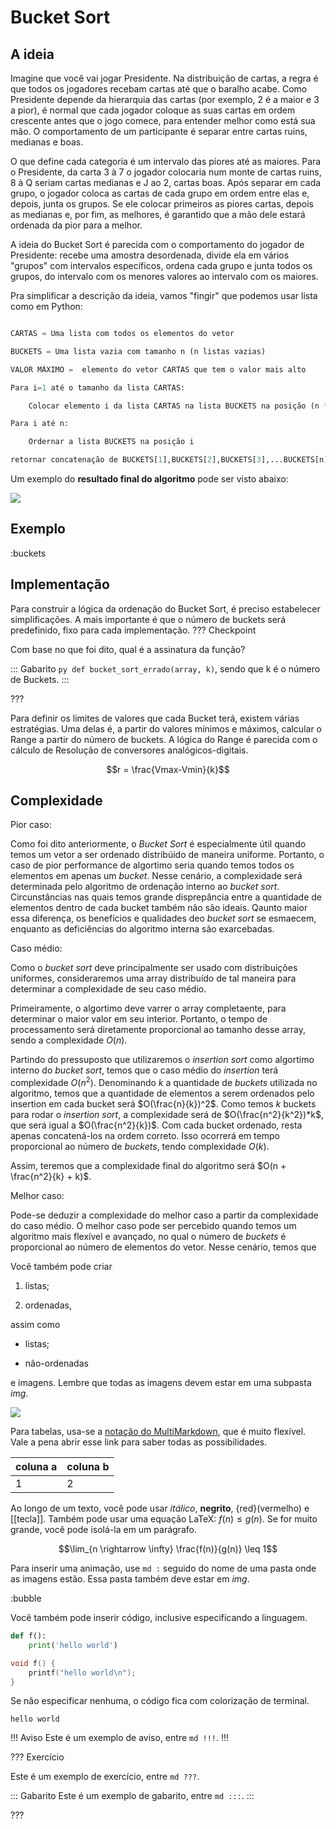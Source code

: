 Bucket Sort
======

A ideia
---------

Imagine que você vai jogar Presidente. Na distribuição de cartas, a regra é que todos os jogadores recebam cartas até que o baralho acabe. Como Presidente depende da hierarquia das cartas (por exemplo, 2 é a maior e 3 a pior), é normal que cada jogador coloque as suas cartas em ordem crescente antes que o jogo comece, para entender melhor como está sua mão. O comportamento de um participante é separar entre cartas ruins, medianas e boas. 

O que define cada categoria é um intervalo das piores até as maiores. Para o Presidente, da carta 3 à 7 o jogador colocaria num monte de cartas ruins, 8 à Q seriam cartas medianas e J ao 2, cartas boas. Após separar em cada grupo, o jogador coloca as cartas de cada grupo em ordem entre elas e, depois, junta os grupos. Se ele colocar primeiros as piores cartas, depois as medianas e, por fim, as melhores, é garantido que a mão dele estará ordenada da pior para a melhor.

A ideia do Bucket Sort é parecida com o comportamento do jogador de Presidente: recebe uma amostra desordenada, divide ela em vários "grupos" com intervalos específicos, ordena cada grupo e junta todos os grupos, do intervalo com os menores valores ao intervalo com os maiores.


Pra simplificar a descrição da ideia, vamos "fingir" que podemos usar lista como em Python:

``` py 

CARTAS = Uma lista com todos os elementos do vetor

BUCKETS = Uma lista vazia com tamanho n (n listas vazias)

VALOR MÁXIMO =  elemento do vetor CARTAS que tem o valor mais alto

Para i=1 até o tamanho da lista CARTAS:

    Colocar elemento i da lista CARTAS na lista BUCKETS na posição (n * lista CARTAS no elemento i / VALOR MÁXIMO) 

Para i até n:

    Ordernar a lista BUCKETS na posição i

retornar concatenação de BUCKETS[1],BUCKETS[2],BUCKETS[3],...BUCKETS[n]

```

Um exemplo do **resultado final do algoritmo** pode ser visto abaixo:

![](bucketresult.png)

Exemplo
---------
:buckets

Implementação
-------------
Para construir a lógica da ordenação do Bucket Sort, é preciso estabelecer simplificações. A mais importante é que o número de buckets será predefinido, fixo para cada implementação. 
??? Checkpoint

Com base no que foi dito, qual é a assinatura da função?

::: Gabarito
`py def bucket_sort_errado(array, k)`, sendo que k é o número de Buckets.
:::

???

Para definir os limites de valores que cada Bucket terá, existem várias estratégias. Uma delas é, a partir do valores mínimos e máximos, calcular o Range a partir do número de buckets. A lógica do Range é parecida com o cálculo de Resolução de conversores analógicos-digitais.

$$r = \frac{Vmax-Vmin}{k}$$

Complexidade
-------------
Pior caso:

Como foi dito anteriormente, o *Bucket Sort* é especialmente útil quando temos um vetor a ser ordenado distribúido de maneira uniforme.
Portanto, o caso de pior performance de algortimo seria quando temos todos os elementos em apenas um *bucket*. Nesse cenário, a complexidade será determinada pelo algoritmo de ordenação interno ao *bucket sort*. Circunstâncias nas quais temos grande disprepância entre a quantidade de elementos dentro de cada bucket também não são ideais. Qaunto maior essa diferença, os benefícios e qualidades deo *bucket sort* se esmaecem, enquanto as deficiências do algoritmo interna são exarcebadas.

Caso médio:

Como o *bucket sort* deve principalmente ser usado com distribuições uniformes, consideraremos uma array distribuído de tal maneira para determinar a complexidade de seu caso médio.  

Primeiramente, o algortimo deve varrer o array completaente, para determinar o maior valor em seu interior. Portanto, o tempo de processamento será diretamente proporcional ao tamanho desse array, sendo a complexidade $O(n)$.

Partindo do pressuposto que utilizaremos o *insertion sort* como algortimo interno do *bucket sort*, temos que o caso médio do *insertion* terá complexidade $O(n^2)$. Denominando *k* a quantidade de *buckets* utilizada no algoritmo, temos que a quantidade de elementos a serem ordenados pelo insertion em cada bucket será $O(\frac{n}{k})^2$. Como temos *k* buckets para rodar o *insertion sort*, a complexidade será de $O(\frac{n^2}{k^2})*k$, que será igual a $O(\frac{n^2}{k})$. Com cada bucket ordenado, resta apenas concatená-los na ordem correto. Isso ocorrerá em tempo proporcional ao número de *buckets*, tendo complexidade $O(k)$.

Assim, teremos que a complexidade final do algoritmo será $O(n + \frac{n^2}{k} + k)$. 

Melhor caso: 

Pode-se deduzir a complexidade do melhor caso a partir da complexidade do caso médio. O melhor caso pode ser percebido quando temos um algoritmo mais flexível e avançado, no qual o número de *buckets* é proporcional ao número de elementos do vetor. Nesse cenário, temos que 



Você também pode criar

1. listas;

2. ordenadas,

assim como

* listas;

* não-ordenadas

e imagens. Lembre que todas as imagens devem estar em uma subpasta *img*.

![](buckets.png)

Para tabelas, usa-se a [notação do
MultiMarkdown](https://fletcher.github.io/MultiMarkdown-6/syntax/tables.html),
que é muito flexível. Vale a pena abrir esse link para saber todas as
possibilidades.

| coluna a | coluna b |
|----------|----------|
| 1        | 2        |

Ao longo de um texto, você pode usar *itálico*, **negrito**, {red}(vermelho) e
[[tecla]]. Também pode usar uma equação LaTeX: $f(n) \leq g(n)$. Se for muito
grande, você pode isolá-la em um parágrafo.

$$\lim_{n \rightarrow \infty} \frac{f(n)}{g(n)} \leq 1$$

Para inserir uma animação, use `md :` seguido do nome de uma pasta onde as
imagens estão. Essa pasta também deve estar em *img*.

:bubble

Você também pode inserir código, inclusive especificando a linguagem.

``` py
def f():
    print('hello world')
```

``` c
void f() {
    printf("hello world\n");
}
```

Se não especificar nenhuma, o código fica com colorização de terminal.

```
hello world
```


!!! Aviso
Este é um exemplo de aviso, entre `md !!!`.
!!!


??? Exercício

Este é um exemplo de exercício, entre `md ???`.

::: Gabarito
Este é um exemplo de gabarito, entre `md :::`.
:::

???
